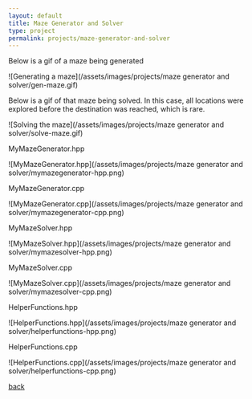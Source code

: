 ```yaml
---
layout: default
title: Maze Generator and Solver
type: project
permalink: projects/maze-generator-and-solver
---
```


Below is a gif of a maze being generated

![Generating a maze](/assets/images/projects/maze generator and solver/gen-maze.gif)

Below is a gif of that maze being solved. In this case, all locations were explored before the destination was reached, which is rare.

![Solving the maze](/assets/images/projects/maze generator and solver/solve-maze.gif)


MyMazeGenerator.hpp

![MyMazeGenerator.hpp](/assets/images/projects/maze generator and solver/mymazegenerator-hpp.png)


MyMazeGenerator.cpp

![MyMazeGenerator.cpp](/assets/images/projects/maze generator and solver/mymazegenerator-cpp.png)


MyMazeSolver.hpp

![MyMazeSolver.hpp](/assets/images/projects/maze generator and solver/mymazesolver-hpp.png)


MyMazeSolver.cpp

![MyMazeSolver.cpp](/assets/images/projects/maze generator and solver/mymazesolver-cpp.png)


HelperFunctions.hpp

![HelperFunctions.hpp](/assets/images/projects/maze generator and solver/helperfunctions-hpp.png)


HelperFunctions.cpp

![HelperFunctions.cpp](/assets/images/projects/maze generator and solver/helperfunctions-cpp.png)


[back](./)